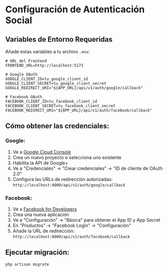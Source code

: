 # Configuración de Autenticación Social

## Variables de Entorno Requeridas

Añade estas variables a tu archivo `.env`:

```dotenv
# URL del Frontend
FRONTEND_URL=http://localhost:5173

# Google OAuth
GOOGLE_CLIENT_ID=tu_google_client_id
GOOGLE_CLIENT_SECRET=tu_google_client_secret
GOOGLE_REDIRECT_URI="${APP_URL}/api/v1/auth/google/callback"

# Facebook OAuth
FACEBOOK_CLIENT_ID=tu_facebook_client_id
FACEBOOK_CLIENT_SECRET=tu_facebook_client_secret
FACEBOOK_REDIRECT_URI="${APP_URL}/api/v1/auth/facebook/callback"
```

## Cómo obtener las credenciales:

### Google:
1. Ve a [Google Cloud Console](https://console.cloud.google.com/)
2. Crea un nuevo proyecto o selecciona uno existente
3. Habilita la API de Google+ 
4. Ve a "Credenciales" → "Crear credenciales" → "ID de cliente de OAuth 2.0"
5. Configura las URLs de redirección autorizadas: `http://localhost:8000/api/v1/auth/google/callback`

### Facebook:
1. Ve a [Facebook for Developers](https://developers.facebook.com/)
2. Crea una nueva aplicación
3. Ve a "Configuración" → "Básica" para obtener el App ID y App Secret
4. En "Productos" → "Facebook Login" → "Configuración"
5. Añade la URL de redirección: `http://localhost:8000/api/v1/auth/facebook/callback`

## Ejecutar migración:
```bash
php artisan migrate
``` 
